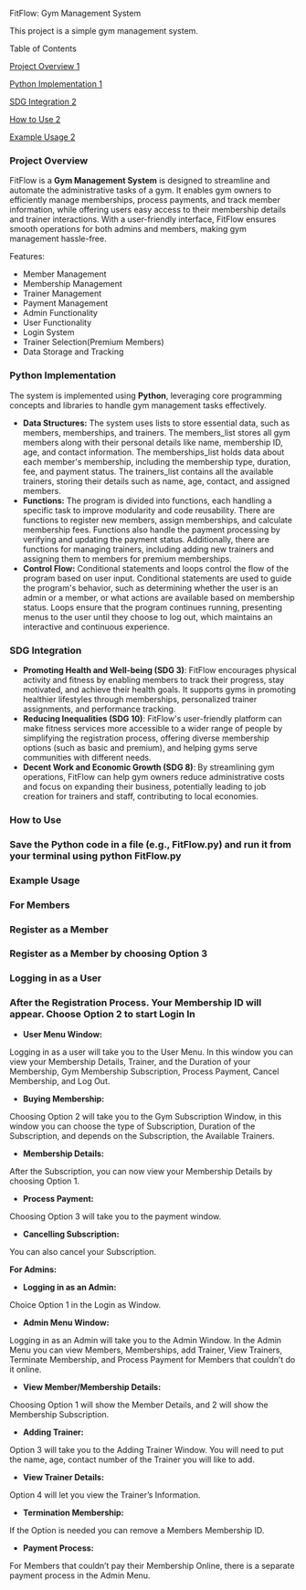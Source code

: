 FitFlow: Gym Management System

This project is a simple gym management system.

Table of Contents

[Project Overview 1](#_Toc184514179)

[Python Implementation 1](#_Toc184514180)

[SDG Integration 2](#_Toc184514181)

[How to Use 2](#_Toc184514182)

[Example Usage 2](#_Toc184514183)

### Project Overview

FitFlow is a **Gym Management System** is designed to streamline and automate the administrative tasks of a gym. It enables gym owners to efficiently manage memberships, process payments, and track member information, while offering users easy access to their membership details and trainer interactions. With a user-friendly interface, FitFlow ensures smooth operations for both admins and members, making gym management hassle-free.

Features:

- Member Management
- Membership Management
- Trainer Management
- Payment Management
- Admin Functionality
- User Functionality
- Login System
- Trainer Selection(Premium Members)
- Data Storage and Tracking

### Python Implementation

The system is implemented using **Python**, leveraging core programming concepts and libraries to handle gym management tasks effectively.

- **Data Structures:** The system uses lists to store essential data, such as members, memberships, and trainers. The members_list stores all gym members along with their personal details like name, membership ID, age, and contact information. The memberships_list holds data about each member's membership, including the membership type, duration, fee, and payment status. The trainers_list contains all the available trainers, storing their details such as name, age, contact, and assigned members.
- **Functions:** The program is divided into functions, each handling a specific task to improve modularity and code reusability. There are functions to register new members, assign memberships, and calculate membership fees. Functions also handle the payment processing by verifying and updating the payment status. Additionally, there are functions for managing trainers, including adding new trainers and assigning them to members for premium memberships.
- **Control Flow:** Conditional statements and loops control the flow of the program based on user input. Conditional statements are used to guide the program's behavior, such as determining whether the user is an admin or a member, or what actions are available based on membership status. Loops ensure that the program continues running, presenting menus to the user until they choose to log out, which maintains an interactive and continuous experience.

### SDG Integration

- **Promoting Health and Well-being (SDG 3)**: FitFlow encourages physical activity and fitness by enabling members to track their progress, stay motivated, and achieve their health goals. It supports gyms in promoting healthier lifestyles through memberships, personalized trainer assignments, and performance tracking.
- **Reducing Inequalities (SDG 10)**: FitFlow's user-friendly platform can make fitness services more accessible to a wider range of people by simplifying the registration process, offering diverse membership options (such as basic and premium), and helping gyms serve communities with different needs.
- **Decent Work and Economic Growth (SDG 8)**: By streamlining gym operations, FitFlow can help gym owners reduce administrative costs and focus on expanding their business, potentially leading to job creation for trainers and staff, contributing to local economies.

### How to Use

### Save the Python code in a file (e.g., FitFlow.py) and run it from your terminal using python FitFlow.py

### Example Usage

### For Members

### Register as a Member

### Register as a Member by choosing Option 3

### Logging in as a User

### After the Registration Process. Your Membership ID will appear. Choose Option 2 to start Login In

- **User Menu Window:**

Logging in as a user will take you to the User Menu. In this window you can view your Membership Details, Trainer, and the Duration of your Membership, Gym Membership Subscription, Process Payment, Cancel Membership, and Log Out.

- **Buying Membership:**

Choosing Option 2 will take you to the Gym Subscription Window, in this window you can choose the type of Subscription, Duration of the Subscription, and depends on the Subscription, the Available Trainers.

- **Membership Details:**

After the Subscription, you can now view your Membership Details by choosing Option 1.

- **Process Payment:**

Choosing Option 3 will take you to the payment window.

- **Cancelling Subscription:**

You can also cancel your Subscription.

**For Admins:**

- **Logging in as an Admin:**

Choice Option 1 in the Login as Window.

- **Admin Menu Window:**

Logging in as an Admin will take you to the Admin Window. In the Admin Menu you can view Members, Memberships, add Trainer, View Trainers, Terminate Membership, and Process Payment for Members that couldn’t do it online.

- **View Member/Membership Details:**

Choosing Option 1 will show the Member Details, and 2 will show the Membership Subscription.

- **Adding Trainer:**

Option 3 will take you to the Adding Trainer Window. You will need to put the name, age, contact number of the Trainer you will like to add.

- **View Trainer Details:**

Option 4 will let you view the Trainer’s Information.

- **Termination Membership:**

If the Option is needed you can remove a Members Membership ID.

- **Payment Process:**

For Members that couldn’t pay their Membership Online, there is a separate payment process in the Admin Menu.
